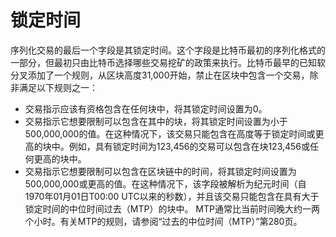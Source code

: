 # 锁定时间

序列化交易的最后一个字段是其锁定时间。这个字段是比特币最初的序列化格式的一部分，但最初只由比特币选择哪些交易挖矿的政策来执行。比特币最早的已知软分叉添加了一个规则，从区块高度31,000开始，禁止在区块中包含一个交易，除非满足以下规则之一：

* 交易指示应该有资格包含在任何块中，将其锁定时间设置为0。
* 交易指示它想要限制可以包含在其中的块，将其锁定时间设置为小于500,000,000的值。在这种情况下，该交易只能包含在高度等于锁定时间或更高的块中。例如，具有锁定时间为123,456的交易可以包含在块123,456或任何更高的块中。
* 交易指示它想要限制可以包含在区块链中的时间，将其锁定时间设置为500,000,000或更高的值。在这种情况下，该字段被解析为纪元时间（自1970年01月01日T00:00 UTC以来的秒数），并且该交易只能包含在具有大于锁定时间的中位时间过去（MTP）的块中。 MTP通常比当前时间晚大约一两个小时。有关MTP的规则，请参阅“过去的中位时间（MTP）”第280页。
